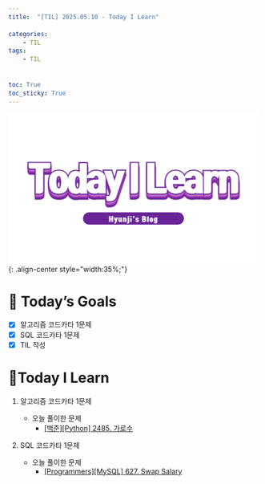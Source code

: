 ```yaml
---
title:  "[TIL] 2025.05.10 - Today I Learn" 

categories: 
    - TIL
tags: 
    - TIL


toc: True
toc_sticky: True
---
```


![TIL](/assets/images/TIL3.png){: .align-center style="width:35%;"}


# 🎯 Today’s Goals
- [x] 알고리즘 코드카타 1문제
- [x] SQL 코드카타 1문제
- [x] TIL 작성

# 👀Today I Learn
1. 알고리즘 코드카타 1문제

   - 오늘 풀이한 문제
     - [[백준][Python] 2485. 가로수](https://hzi09.github.io/python_boj/python_2485/)

2. SQL 코드카타 1문제

   - 오늘 풀이한 문제
     - [[Programmers][MySQL] 627. Swap Salary](https://hzi09.github.io/mysql_leetcode/lc_sql_627)


